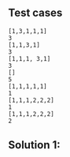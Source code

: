 ## Test cases
```
[1,3,1,1,1]
3
[1,1,3,1]
3
[1,1,1, 3,1]
3
[]
5
[1,1,1,1,1]
1
[1,1,1,2,2,2]
1
[1,1,1,2,2,2]
2
```

## Solution 1:

```java

```
